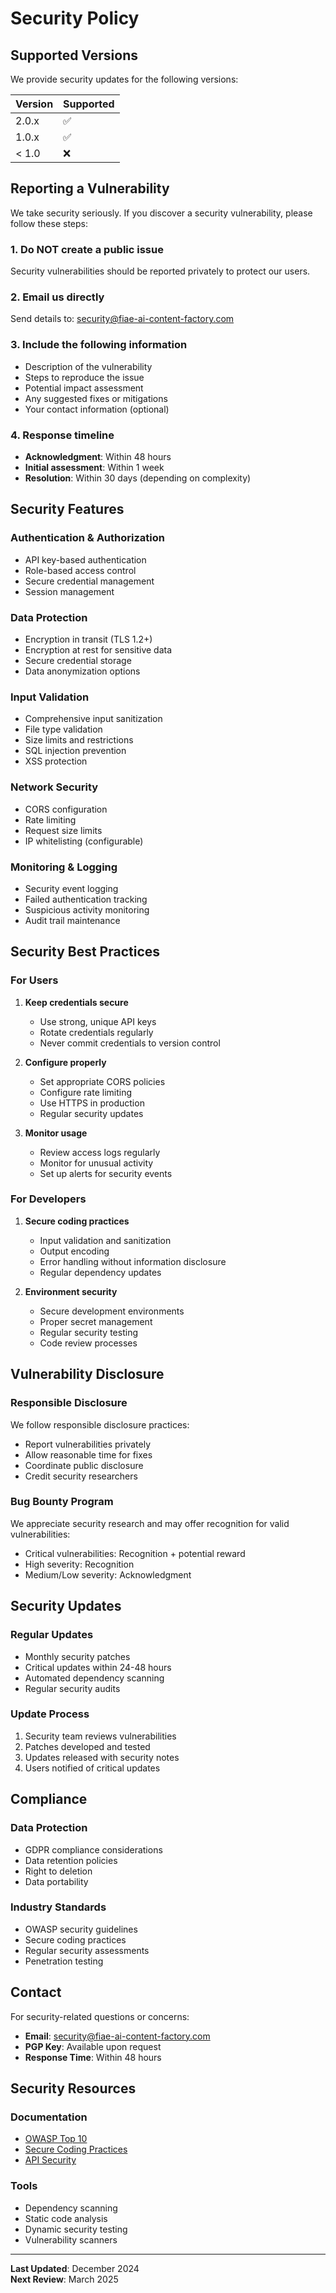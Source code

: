 # Security Policy

## Supported Versions

We provide security updates for the following versions:

| Version | Supported          |
| ------- | ------------------ |
| 2.0.x   | :white_check_mark: |
| 1.0.x   | :white_check_mark: |
| < 1.0   | :x:                |

## Reporting a Vulnerability

We take security seriously. If you discover a security vulnerability, please follow these steps:

### 1. Do NOT create a public issue
Security vulnerabilities should be reported privately to protect our users.

### 2. Email us directly
Send details to: [security@fiae-ai-content-factory.com](mailto:security@fiae-ai-content-factory.com)

### 3. Include the following information
- Description of the vulnerability
- Steps to reproduce the issue
- Potential impact assessment
- Any suggested fixes or mitigations
- Your contact information (optional)

### 4. Response timeline
- **Acknowledgment**: Within 48 hours
- **Initial assessment**: Within 1 week
- **Resolution**: Within 30 days (depending on complexity)

## Security Features

### Authentication & Authorization
- API key-based authentication
- Role-based access control
- Secure credential management
- Session management

### Data Protection
- Encryption in transit (TLS 1.2+)
- Encryption at rest for sensitive data
- Secure credential storage
- Data anonymization options

### Input Validation
- Comprehensive input sanitization
- File type validation
- Size limits and restrictions
- SQL injection prevention
- XSS protection

### Network Security
- CORS configuration
- Rate limiting
- Request size limits
- IP whitelisting (configurable)

### Monitoring & Logging
- Security event logging
- Failed authentication tracking
- Suspicious activity monitoring
- Audit trail maintenance

## Security Best Practices

### For Users
1. **Keep credentials secure**
   - Use strong, unique API keys
   - Rotate credentials regularly
   - Never commit credentials to version control

2. **Configure properly**
   - Set appropriate CORS policies
   - Configure rate limiting
   - Use HTTPS in production
   - Regular security updates

3. **Monitor usage**
   - Review access logs regularly
   - Monitor for unusual activity
   - Set up alerts for security events

### For Developers
1. **Secure coding practices**
   - Input validation and sanitization
   - Output encoding
   - Error handling without information disclosure
   - Regular dependency updates

2. **Environment security**
   - Secure development environments
   - Proper secret management
   - Regular security testing
   - Code review processes

## Vulnerability Disclosure

### Responsible Disclosure
We follow responsible disclosure practices:
- Report vulnerabilities privately
- Allow reasonable time for fixes
- Coordinate public disclosure
- Credit security researchers

### Bug Bounty Program
We appreciate security research and may offer recognition for valid vulnerabilities:
- Critical vulnerabilities: Recognition + potential reward
- High severity: Recognition
- Medium/Low severity: Acknowledgment

## Security Updates

### Regular Updates
- Monthly security patches
- Critical updates within 24-48 hours
- Automated dependency scanning
- Regular security audits

### Update Process
1. Security team reviews vulnerabilities
2. Patches developed and tested
3. Updates released with security notes
4. Users notified of critical updates

## Compliance

### Data Protection
- GDPR compliance considerations
- Data retention policies
- Right to deletion
- Data portability

### Industry Standards
- OWASP security guidelines
- Secure coding practices
- Regular security assessments
- Penetration testing

## Contact

For security-related questions or concerns:
- **Email**: [security@fiae-ai-content-factory.com](mailto:security@fiae-ai-content-factory.com)
- **PGP Key**: Available upon request
- **Response Time**: Within 48 hours

## Security Resources

### Documentation
- [OWASP Top 10](https://owasp.org/www-project-top-ten/)
- [Secure Coding Practices](https://owasp.org/www-project-secure-coding-practices-quick-reference-guide/)
- [API Security](https://owasp.org/www-project-api-security/)

### Tools
- Dependency scanning
- Static code analysis
- Dynamic security testing
- Vulnerability scanners

---

**Last Updated**: December 2024  
**Next Review**: March 2025
